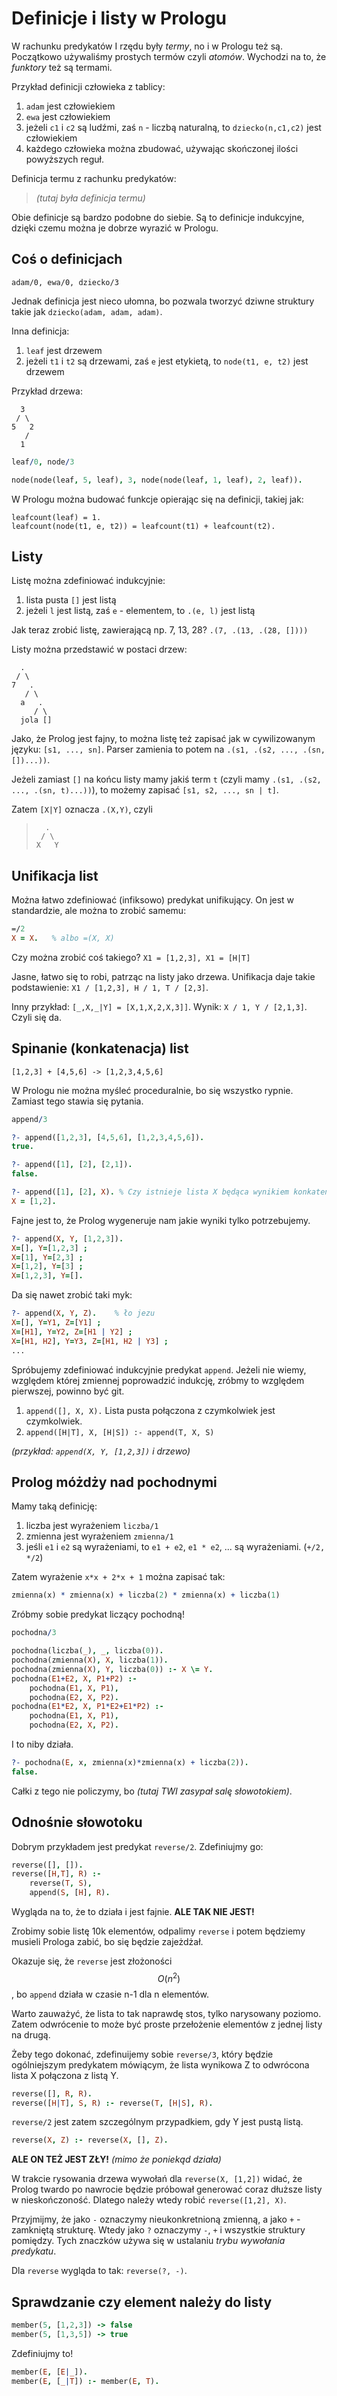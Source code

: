 # Definicje i listy w Prologu #

W rachunku predykatów I rzędu były _termy_, no i w Prologu też są. Początkowo używaliśmy prostych termów czyli _atomów_. Wychodzi na to, że _funktory_ też są termami.

Przykład definicji człowieka z tablicy:

1. `adam` jest człowiekiem
2. `ewa` jest człowiekiem
3. jeżeli `c1` i `c2` są ludźmi, zaś `n` - liczbą naturalną, to `dziecko(n,c1,c2)` jest człowiekiem
4. każdego człowieka można zbudować, używając skończonej ilości powyższych reguł.

Definicja termu z rachunku predykatów:

> _(tutaj była definicja termu)_

Obie definicje są bardzo podobne do siebie. Są to definicje indukcyjne, dzięki czemu można je dobrze wyrazić w Prologu.

## Coś o definicjach ##

    adam/0, ewa/0, dziecko/3

Jednak definicja jest nieco ułomna, bo pozwala tworzyć dziwne struktury takie jak `dziecko(adam, adam, adam)`.

Inna definicja:

1. `leaf` jest drzewem
2. jeżeli `t1` i `t2` są drzewami, zaś `e` jest etykietą, to `node(t1, e, t2)` jest drzewem

Przykład drzewa:

~~~
  3
 / \
5   2
   /
  1
~~~

~~~ prolog
leaf/0, node/3

node(node(leaf, 5, leaf), 3, node(node(leaf, 1, leaf), 2, leaf)).
~~~

W Prologu można budować funkcje opierając się na definicji, takiej jak:

    leafcount(leaf) = 1.
    leafcount(node(t1, e, t2)) = leafcount(t1) + leafcount(t2).

## Listy ##
Listę można zdefiniować indukcyjnie:

1. lista pusta `[]` jest listą
2. jeżeli `l` jest listą, zaś `e` - elementem, to `.(e, l)` jest listą

Jak teraz zrobić listę, zawierającą np. 7, 13, 28? `.(7, .(13, .(28, [])))`

Listy można przedstawić w postaci drzew:

~~~
  .
 / \
7   .
   / \
  a   .
     / \
  jola []
~~~

Jako, że Prolog jest fajny, to można listę też zapisać jak w cywilizowanym języku: `[s1, ..., sn]`. Parser zamienia to potem na `.(s1, .(s2, ..., .(sn, [])...))`.

Jeżeli zamiast `[]` na końcu listy mamy jakiś term `t` (czyli mamy `.(s1, .(s2, ..., .(sn, t)...))`), to możemy zapisać `[s1, s2, ..., sn | t]`.

Zatem `[X|Y]` oznacza `.(X,Y)`, czyli

>       .
>      / \
>     X   Y

## Unifikacja list ##
Można łatwo zdefiniować (infiksowo) predykat unifikujący. On jest w standardzie, ale można to zrobić samemu:

~~~ prolog
=/2
X = X.   % albo =(X, X)
~~~

Czy można zrobić coś takiego? `X1 = [1,2,3], X1 = [H|T]`

Jasne, łatwo się to robi, patrząc na listy jako drzewa. Unifikacja daje takie podstawienie: `X1 / [1,2,3], H / 1, T / [2,3]`.

Inny przykład: `[_,X,_|Y] = [X,1,X,2,X,3]]`. Wynik: `X / 1, Y / [2,1,3]`. Czyli się da.

## Spinanie (konkatenacja) list

~~~
[1,2,3] + [4,5,6] -> [1,2,3,4,5,6]
~~~

W Prologu nie można myśleć proceduralnie, bo się wszystko rypnie. Zamiast tego stawia się pytania.

~~~ prolog
append/3

?- append([1,2,3], [4,5,6], [1,2,3,4,5,6]).
true.

?- append([1], [2], [2,1]).
false.

?- append([1], [2], X). % Czy istnieje lista X będąca wynikiem konkatenacji [1] i [2]?
X = [1,2].
~~~

Fajne jest to, że Prolog wygeneruje nam jakie wyniki tylko potrzebujemy.

~~~ prolog
?- append(X, Y, [1,2,3]).
X=[], Y=[1,2,3] ;
X=[1], Y=[2,3] ;
X=[1,2], Y=[3] ;
X=[1,2,3], Y=[].
~~~

Da się nawet zrobić taki myk:

~~~ prolog
?- append(X, Y, Z).    % ło jezu
X=[], Y=Y1, Z=[Y1] ;
X=[H1], Y=Y2, Z=[H1 | Y2] ;
X=[H1, H2], Y=Y3, Z=[H1, H2 | Y3] ;
...
~~~

Spróbujemy zdefiniować indukcyjnie predykat `append`. Jeżeli nie wiemy, względem której zmiennej poprowadzić indukcję, zróbmy to względem pierwszej, powinno być git.

1. `append([], X, X).` Lista pusta połączona z czymkolwiek jest czymkolwiek.
2. `append([H|T], X, [H|S]) :- append(T, X, S)`

_(przykład: `append(X, Y, [1,2,3])` i drzewo)_

## Prolog móżdży nad pochodnymi
Mamy taką definicję:

1. liczba jest wyrażeniem `liczba/1`
2. zmienna jest wyrażeniem `zmienna/1`
3. jeśli `e1` i `e2` są wyrażeniami, to `e1 + e2`, `e1 * e2`, ... są wyrażeniami. (`+/2, */2`)

Zatem wyrażenie `x*x + 2*x + 1` można zapisać tak:

~~~ prolog
zmienna(x) * zmienna(x) + liczba(2) * zmienna(x) + liczba(1)
~~~

Zróbmy sobie predykat liczący pochodną!

~~~ prolog
pochodna/3

pochodna(liczba(_), _, liczba(0)).
pochodna(zmienna(X), X, liczba(1)).
pochodna(zmienna(X), Y, liczba(0)) :- X \= Y.
pochodna(E1+E2, X, P1+P2) :-
    pochodna(E1, X, P1),
    pochodna(E2, X, P2).
pochodna(E1*E2, X, P1*E2+E1*P2) :-
    pochodna(E1, X, P1),
    pochodna(E2, X, P2).
~~~

I to niby działa.

~~~ prolog
?- pochodna(E, x, zmienna(x)*zmienna(x) + liczba(2)).
false.
~~~

Całki z tego nie policzymy, bo _(tutaj TWI zasypał salę słowotokiem)_.

## Odnośnie słowotoku
Dobrym przykładem jest predykat `reverse/2`. Zdefiniujmy go:

~~~ prolog
reverse([], []).
reverse([H,T], R) :-
    reverse(T, S),
    append(S, [H], R).
~~~

Wygląda na to, że to działa i jest fajnie. **ALE TAK NIE JEST!**

Zrobimy sobie listę 10k elementów, odpalimy `reverse` i potem będziemy musieli Prologa zabić, bo się będzie zajeżdżał.

Okazuje się, że `reverse` jest złożoności $$ O(n^2) $$, bo `append` działa w czasie n-1 dla n elementów.

Warto zauważyć, że lista to tak naprawdę stos, tylko narysowany poziomo. Zatem odwrócenie to może być proste przełożenie elementów z jednej listy na drugą.

Żeby tego dokonać, zdefinuijemy sobie `reverse/3`, który będzie ogólniejszym predykatem mówiącym, że lista wynikowa Z to odwrócona lista X połączona z listą Y.

~~~ prolog
reverse([], R, R).
reverse([H|T], S, R) :- reverse(T, [H|S], R).
~~~

`reverse/2` jest zatem szczególnym przypadkiem, gdy Y jest pustą listą.

~~~ prolog
reverse(X, Z) :- reverse(X, [], Z).
~~~

**ALE ON TEŻ JEST ZŁY!** _(mimo że poniekąd działa)_

W trakcie rysowania drzewa wywołań dla `reverse(X, [1,2])` widać, że Prolog twardo po nawrocie będzie próbował generować coraz dłuższe listy w nieskończoność.
Dlatego należy wtedy robić `reverse([1,2], X)`.

Przyjmijmy, że jako `-` oznaczymy nieukonkretnioną zmienną, a jako `+` - zamkniętą strukturę.
Wtedy jako `?` oznaczymy `-`, `+` i wszystkie struktury pomiędzy.
Tych znaczków używa się w ustalaniu _trybu wywołania predykatu_.

Dla `reverse` wygląda to tak: `reverse(?, -)`.

## Sprawdzanie czy element należy do listy

~~~ prolog
member(5, [1,2,3]) -> false
member(5, [1,3,5]) -> true
~~~

Zdefiniujmy to!

~~~ prolog
member(E, [E|_]).
member(E, [_|T]) :- member(E, T).
~~~
